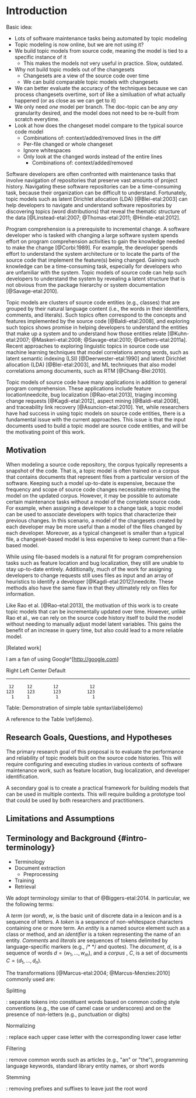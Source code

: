# Introduction


Basic idea:

- Lots of software maintenance tasks being automated by topic modeling
- Topic modeling is now online, but we are not using it?
- We build topic models from source code, meaning the model is tied to a
  specific instance of it
    - This makes the models not very useful in practice. Slow, outdated.
- Why not build topic models out of the changesets
    - Changesets are a view of the source code over time
    - We can build comparable topic models with changesets
- We can better evaluate the accuracy of the techniques because we
    can process changesets overtime, sort of like a similuation of
    what actually happened (or as close as we can get to it)
- We only need *one* model per branch. The doc-topic can be any *any*
  granularity desired, and the model does not need to be re-built from
  scratch everytime.
- Look at how does the changeset model compare to the typical source
  code model
    - Combinations of: context/added/removed lines in the diff
    - Per-file changed or whole changeset
    - Ignore whitespaces
    - Only look at the changed words instead of the entire lines
        - Combinations of: context/added/removed

Software developers are often confronted with maintenance tasks that
involve navigation of repositories that preserve vast amounts of project
history.  Navigating these software repositories can be a time-consuming
task, because their organization can be difficult to understand.
Fortunately, topic models such as latent Dirichlet allocation (LDA)
[@Blei-etal:2003] can help developers to navigate and understand
software repositories by discovering topics (word distributions) that
reveal the thematic structure of the data [@Linstead-etal:2007;
@Thomas-etal:2011; @Hindle-etal:2012].

Program comprehension is a prerequisite to incremental change.
A software developer who is tasked with changing a large software system
spends effort on program comprehension activities to gain the knowledge
needed to make the change [@Corbi:1989]. For example, the developer
spends effort to understand the system architecture or to locate the
parts of the source code that implement the feature(s) being changed.
Gaining such knowledge can be a time-consuming task, especially for
developers who are unfamiliar with the system. Topic models of source
code can help such developers to understand the system by revealing a
latent structure that is not obvious from the package hierarchy or
system documentation [@Savage-etal:2010].

Topic models are clusters of source code entities (e.g., classes) that
are grouped by their natural language content (i.e., the words in their
identifiers, comments, and literals). Such topics often correspond to
the concepts and features implemented by the source code
[@Baldi-etal:2008], and exploring such topics shows promise in helping
developers to understand the entities that make up a system and to
understand how those entities relate [@Kuhn-etal:2007; @Maskeri-etal:2008;
@Savage-etal:2010; @Gethers-etal:2011a]. Recent approaches to exploring
linguistic topics in source code use machine learning techniques that
model correlations among words, such as latent semantic indexing (LSI)
[@Deerwester-etal:1990] and latent Dirichlet allocation (LDA)
[@Blei-etal:2003], and ML techniques that also model correlations among
documents, such as RTM [@Chang-Blei:2010].

Topic models of source code have many applications in addition to
general program comprehension. These applications include feature
location\needcite, bug localization [@Rao-etal:2013], triaging
incoming change requests [@Kagdi-etal:2012], aspect
mining [@Baldi-etal:2008], and traceability link
recovery [@Asuncion-etal:2010]. Yet, while researchers have had
success in using topic models on source code entities, there is a
fundamental issue with the current approaches. This issue is that the
input documents used to build a topic model are source code entities,
and will be the motivating point of this work.


## Motivation

<!--
- Software evolves quickly
- Current file-based models do not keep up-to-date models
- Keeping them up-to-date involves:
    - Rebuilding at every commit (slowest)
    - Rebuilding at intervals (data loss)
    - Modify the model internally using heuristics
- In FLTs, file-based models are easy and natural, but not necessary to
  build the model.
- In triaging, file-based models do not capture the appropriate
  information, e.g., the developer's topics.
- Models can be built from any text input. We do not need to use the
  files as a proxy. The word occurrences will still occur in changesets!
-->

When modeling a source code repository, the corpus typically represents
a snapshot of the code. That is, a topic model is often trained on a
corpus that contains documents that represent files from a particular
version of the software. Keeping such a model up-to-date is expensive,
because the frequency and scope of source code changes necessitate
retraining the model on the updated corpus. However, it may be possible
to automate certain maintenance tasks without a model of the complete
source code. For example, when assigning a developer to a change task, a
topic model can be used to associate developers with topics that
characterize their previous changes. In this scenario, a model of the
changesets created by each developer may be more useful than a model of
the files changed by each developer. Moreover, as a typical changeset is
smaller than a typical file, a changeset-based model is less expensive
to keep current than a file-based model.

While using file-based models is a natural fit for program comprehension
tasks such as feature location and bug localization, they still are
unable to stay up-to-date entirely.
Additionally, much of the work for assigning developers to change
requests still uses files as input and an array of heuristics to
identify a developer [@Kagdi-etal:2012]\needcite.
These methods also have the same flaw in that they ultimately rely on
files for information.

Like Rao et al. [@Rao-etal:2013], the motivation of this work is to
create topic models that can be incrementally updated over time.
However, unlike Rao et al., we can rely on the source code history
itself to build the model without needing to manually adjust model
latent variables.
This gains the benefit of an increase in query time, but also could lead
to a more reliable model.


[Related work]

I am a fan of using Google^[<http://google.com>]

  Right     Left     Center     Default
-------     ------ ----------   -------
     12     12        12            12
    123     123       123          123
      1     1          1             1

Table:  Demonstration of simple table syntax\label{demo}

A reference to the Table \ref{demo}.

## Research Goals, Questions, and Hypotheses

The primary research goal of this proposal is to evaluate the performance
and reliability of topic models built on the source code histories. This
will require configuring and executing studies in various contexts of
software maintenance work, such as feature location, bug localization,
and developer identification.

A secondary goal is to create a practical framework for building models
that can be used in multiple contexts.
This will require building a prototype tool that could be used by both
researchers and practitioners.

<!--
- To evaluate models built on changesets to other models (typically
  based on files only, but may include additional information)
- Provide a practical framework for building models that can be used in
  multiple contexts (FLT, bug localization, triage).
- Provide insight for researchers and tool developers on best practices
  for using changeset-based models
-->


## Limitations and Assumptions

<!--
    Possible threats?
-->

## Terminology and Background {#intro-terminology}

- Terminology
- Document extraction
    - Preprocessing
- Training
- Retrieval

We adopt terminology similar to that of @Biggers-etal:2014. In particular,
we the following terms:

A *term* (or *word*), $w$, is the basic unit of discrete data in a lexicon and is a sequence of letters.
A *token* is a sequence of non-whitespace characters containing one or more term.
An *entity* is a named source element such as a class or method,
and an *identifier* is a token representing the name of an entity.
*Comments* and *literals* are sequences of tokens delimited by
language-specific markers (e.g., /\* \*/ and quotes).
The *document*, $d$, is a sequence of words $d = (w_1, \ldots, w_m)$,
and a *corpus* , $C$, is a set of documents $C = (d_1, \ldots, d_n)$.

The transformations [@Marcus-etal:2004;
@Marcus-Menzies:2010] commonly used are:

Splitting

:   separate tokens into constituent words based on common coding
  style conventions (e.g., the use of camel case or underscores) and on the
  presence of non-letters (e.g., punctuation or digits)

Normalizing

:   replace each upper case letter with the corresponding lower
  case letter

Filtering

:   remove common words such as articles (e.g., "an" or "the"),
  programming language keywords, standard library entity names, or short words

Stemming

:   removing prefixes and suffixes to leave just the root word



